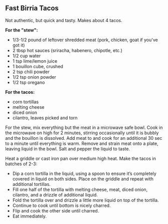 Fast Birria Tacos
-----------------

Not authentic, but quick and tasty. Makes about 4 tacos.

**For the "stew":**
- 1/3-1/2 pound of leftover shredded meat (pork, chicken, goat if you've got it)
- 2 tbsp hot sauces (sriracha, habenero, chipotle, etc.)
- 1/2 cup water
- 1 tsp lime/lemon juice
- 1 bouillon cube, crushed
- 2 tsp chili powder
- 1/2 tsp onion powder
- 1/2 tsp oregano

**For the tacos:**
- corn tortillas
- melting cheese
- diced onion
- cilantro, leaves picked and torn

For the stew, mix everything but the meat in a microwave safe bowl. Cook in the microwave on high for 2 minutes, stirring occasionally until it is bubbly and the bouillon is dissolved. Add meat to and cook for an additional 30 sec to a minute until everything is warm. Remove and strain meat onto a plate, leaving liquid in the bowl. Salt and pepper the liquid to taste.

Heat a griddle or cast iron pan over medium high heat. Make the tacos in batches of 2-3:
- Dip a corn tortilla in the liquid, using a spoon to ensure it’s completely covered in liquid on both sides. Place on the griddle and repeat with additional tortillas.
- Fill one half of the tortilla with melting cheese, meat, diced onion, cilantro, and a drizzle of additional liquid.
- Fold the tortilla over and drizzle a little more liquid on top of the tortilla.
- Continue to cook until bottom is nicely charred.
- Flip and cook the other side until charred.
- Eat immediately.
